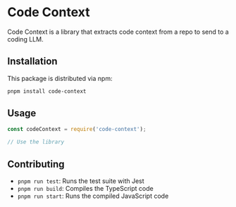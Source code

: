 # Code Context

Code Context is a library that extracts code context from a repo to send to a coding LLM.

## Installation

This package is distributed via npm:

```bash
pnpm install code-context
```

## Usage
```typescript
const codeContext = require('code-context');

// Use the library
```

## Contributing

* `pnpm run test`: Runs the test suite with Jest
* `pnpm run build`: Compiles the TypeScript code
* `pnpm run start`: Runs the compiled JavaScript code
